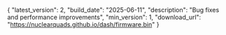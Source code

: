 {
  "latest_version": 2,
  "build_date": "2025-06-11",
  "description": "Bug fixes and performance improvements",
  "min_version": 1,
  "download_url": "https://nuclearquads.github.io/dash/firmware.bin"
}